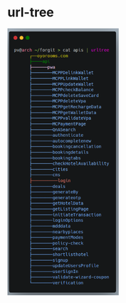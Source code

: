 # url-tree
<p float="left">
  <img src="https://github.com/pvnotpv/url-tree/blob/main/images/img.png?raw=true" width="250" />
</p>
